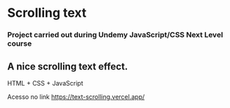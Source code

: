 # Scrolling text

### Project carried out during Undemy JavaScript/CSS Next Level course
## A nice scrolling text effect.

HTML + CSS + JavaScript

Acesso no link <https://text-scrolling.vercel.app/>
